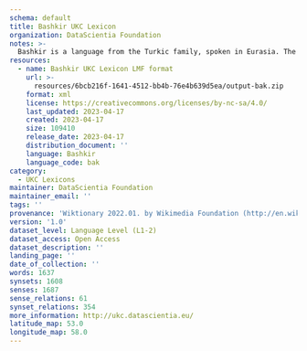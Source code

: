 ```yaml
---
schema: default
title: Bashkir UKC Lexicon
organization: DataScientia Foundation
notes: >-
  Bashkir is a language from the Turkic family, spoken in Eurasia. The UKC Lexicon of Bashkir is represented as a lexico-semantic network. It consists of words, word senses, synsets, as well as sense-level and synset-level relationships.
resources:
  - name: Bashkir UKC Lexicon LMF format
    url: >-
      resources/6bcb216f-1641-4512-bb4b-76e4b639d5ea/output-bak.zip
    format: xml
    license: https://creativecommons.org/licenses/by-nc-sa/4.0/
    last_updated: 2023-04-17
    created: 2023-04-17
    size: 109410
    release_date: 2023-04-17
    distribution_document: ''
    language: Bashkir
    language_code: bak
category:
  - UKC Lexicons
maintainer: DataScientia Foundation
maintainer_email: ''
tags: ''
provenance: 'Wiktionary 2022.01. by Wikimedia Foundation (http://en.wiktionary.org); CogNet 2.1 by Khuyagbaatar Batsuren, National University of Mongolia (http://cognet.ukc.disi.unitn.it); UniMet: Universal Metonymy 1.0 by Temuulen Khishigsuren and Gábor Bella (http://ukc.disi.unitn.it/index.php/metonymy/); MorphyNet 2.0 by Gábor Bella and Khuyagbaatar Batsuren (http://ukc.disi.unitn.it/index.php/morphynet/); Antonymy 1.0 by Gábor Bella (http://ukc.datascientia.eu); NorthEuraLex 0.9 by Johannes Dellert and Gerhard Jäger, Eberhard Karls Universität Tübingen (http://northeuralex.org/); Princeton WordNet 2.1 by Princeton University (https://wordnet.princeton.edu)'
version: '1.0'
dataset_level: Language Level (L1-2)
dataset_access: Open Access
dataset_description: ''
landing_page: ''
date_of_collection: ''
words: 1637
synsets: 1608
senses: 1687
sense_relations: 61
synset_relations: 354
more_information: http://ukc.datascientia.eu/
latitude_map: 53.0
longitude_map: 58.0
---
```

